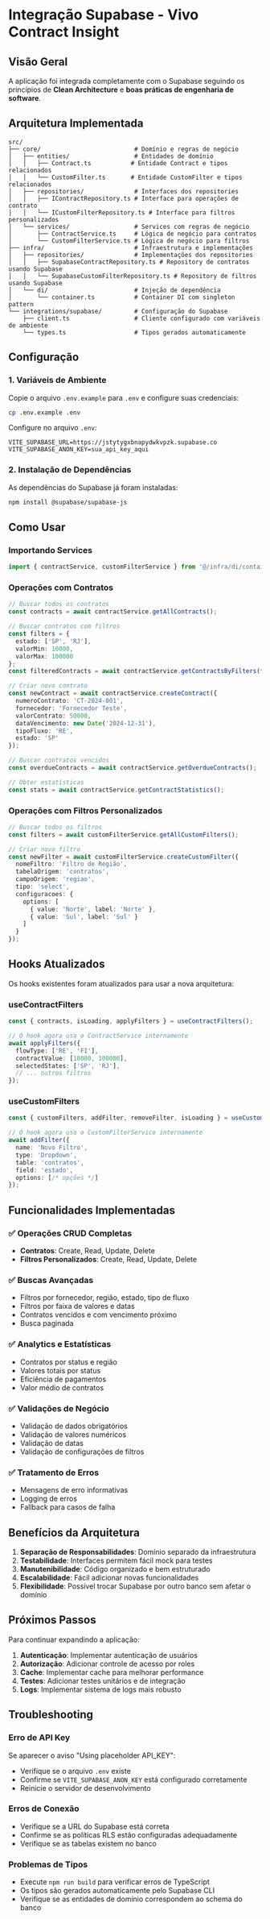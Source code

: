 # Integração Supabase - Vivo Contract Insight

## Visão Geral

A aplicação foi integrada completamente com o Supabase seguindo os princípios de **Clean Architecture** e **boas práticas de engenharia de software**.

## Arquitetura Implementada

```
src/
├── core/                          # Domínio e regras de negócio
│   ├── entities/                  # Entidades de domínio
│   │   ├── Contract.ts           # Entidade Contract e tipos relacionados
│   │   └── CustomFilter.ts       # Entidade CustomFilter e tipos relacionados
│   ├── repositories/              # Interfaces dos repositories
│   │   ├── IContractRepository.ts # Interface para operações de contrato
│   │   └── ICustomFilterRepository.ts # Interface para filtros personalizados
│   └── services/                  # Services com regras de negócio
│       ├── ContractService.ts     # Lógica de negócio para contratos
│       └── CustomFilterService.ts # Lógica de negócio para filtros
├── infra/                         # Infraestrutura e implementações
│   ├── repositories/              # Implementações dos repositories
│   │   ├── SupabaseContractRepository.ts # Repository de contratos usando Supabase
│   │   └── SupabaseCustomFilterRepository.ts # Repository de filtros usando Supabase
│   └── di/                        # Injeção de dependência
│       └── container.ts           # Container DI com singleton pattern
└── integrations/supabase/         # Configuração do Supabase
    ├── client.ts                  # Cliente configurado com variáveis de ambiente
    └── types.ts                   # Tipos gerados automaticamente
```

## Configuração

### 1. Variáveis de Ambiente

Copie o arquivo `.env.example` para `.env` e configure suas credenciais:

```bash
cp .env.example .env
```

Configure no arquivo `.env`:
```
VITE_SUPABASE_URL=https://jstytygxbnapydwkvpzk.supabase.co
VITE_SUPABASE_ANON_KEY=sua_api_key_aqui
```

### 2. Instalação de Dependências

As dependências do Supabase já foram instaladas:
```bash
npm install @supabase/supabase-js
```

## Como Usar

### Importando Services

```typescript
import { contractService, customFilterService } from '@/infra/di/container';
```

### Operações com Contratos

```typescript
// Buscar todos os contratos
const contracts = await contractService.getAllContracts();

// Buscar contratos com filtros
const filters = {
  estado: ['SP', 'RJ'],
  valorMin: 10000,
  valorMax: 100000
};
const filteredContracts = await contractService.getContractsByFilters(filters);

// Criar novo contrato
const newContract = await contractService.createContract({
  numeroContrato: 'CT-2024-001',
  fornecedor: 'Fornecedor Teste',
  valorContrato: 50000,
  dataVencimento: new Date('2024-12-31'),
  tipoFluxo: 'RE',
  estado: 'SP'
});

// Buscar contratos vencidos
const overdueContracts = await contractService.getOverdueContracts();

// Obter estatísticas
const stats = await contractService.getContractStatistics();
```

### Operações com Filtros Personalizados

```typescript
// Buscar todos os filtros
const filters = await customFilterService.getAllCustomFilters();

// Criar novo filtro
const newFilter = await customFilterService.createCustomFilter({
  nomeFiltro: 'Filtro de Região',
  tabelaOrigem: 'contratos',
  campoOrigem: 'regiao',
  tipo: 'select',
  configuracoes: {
    options: [
      { value: 'Norte', label: 'Norte' },
      { value: 'Sul', label: 'Sul' }
    ]
  }
});
```

## Hooks Atualizados

Os hooks existentes foram atualizados para usar a nova arquitetura:

### useContractFilters

```typescript
const { contracts, isLoading, applyFilters } = useContractFilters();

// O hook agora usa o ContractService internamente
await applyFilters({
  flowType: ['RE', 'FI'],
  contractValue: [10000, 100000],
  selectedStates: ['SP', 'RJ'],
  // ... outros filtros
});
```

### useCustomFilters

```typescript
const { customFilters, addFilter, removeFilter, isLoading } = useCustomFilters();

// O hook agora usa o CustomFilterService internamente
await addFilter({
  name: 'Novo Filtro',
  type: 'Dropdown',
  table: 'contratos',
  field: 'estado',
  options: [/* opções */]
});
```

## Funcionalidades Implementadas

### ✅ Operações CRUD Completas
- **Contratos**: Create, Read, Update, Delete
- **Filtros Personalizados**: Create, Read, Update, Delete

### ✅ Buscas Avançadas
- Filtros por fornecedor, região, estado, tipo de fluxo
- Filtros por faixa de valores e datas
- Contratos vencidos e com vencimento próximo
- Busca paginada

### ✅ Analytics e Estatísticas
- Contratos por status e região
- Valores totais por status
- Eficiência de pagamentos
- Valor médio de contratos

### ✅ Validações de Negócio
- Validação de dados obrigatórios
- Validação de valores numéricos
- Validação de datas
- Validação de configurações de filtros

### ✅ Tratamento de Erros
- Mensagens de erro informativas
- Logging de erros
- Fallback para casos de falha

## Benefícios da Arquitetura

1. **Separação de Responsabilidades**: Domínio separado da infraestrutura
2. **Testabilidade**: Interfaces permitem fácil mock para testes
3. **Manutenibilidade**: Código organizado e bem estruturado
4. **Escalabilidade**: Fácil adicionar novas funcionalidades
5. **Flexibilidade**: Possível trocar Supabase por outro banco sem afetar o domínio

## Próximos Passos

Para continuar expandindo a aplicação:

1. **Autenticação**: Implementar autenticação de usuários
2. **Autorização**: Adicionar controle de acesso por roles
3. **Cache**: Implementar cache para melhorar performance
4. **Testes**: Adicionar testes unitários e de integração
5. **Logs**: Implementar sistema de logs mais robusto

## Troubleshooting

### Erro de API Key
Se aparecer o aviso "Using placeholder API_KEY":
- Verifique se o arquivo `.env` existe
- Confirme se `VITE_SUPABASE_ANON_KEY` está configurado corretamente
- Reinicie o servidor de desenvolvimento

### Erros de Conexão
- Verifique se a URL do Supabase está correta
- Confirme se as políticas RLS estão configuradas adequadamente
- Verifique se as tabelas existem no banco

### Problemas de Tipos
- Execute `npm run build` para verificar erros de TypeScript
- Os tipos são gerados automaticamente pelo Supabase CLI
- Verifique se as entidades de domínio correspondem ao schema do banco